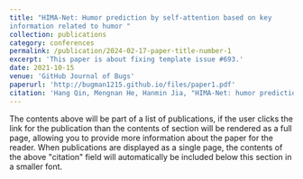 ```yaml
---
title: "HIMA-Net: Humor prediction by self-attention based on key 
information related to humor "
collection: publications
category: conferences
permalink: /publication/2024-02-17-paper-title-number-1
excerpt: 'This paper is about fixing template issue #693.'
date: 2021-10-15
venue: 'GitHub Journal of Bugs'
paperurl: 'http://bugman1215.github.io/files/paper1.pdf'
citation: 'Hang Qin, Mengnan He, Hanmin Jia, "HIMA-Net: humor prediction by self-attention based on key information related to humor," Proc. SPIE 11933, 2021 International Conference on Neural Networks, Information and Communication Engineering, 119330Q (15 October 2021); https://doi.org/10.1117/12.2615166'
---
```


The contents above will be part of a list of publications, if the user clicks the link for the publication than the contents of section will be rendered as a full page, allowing you to provide more information about the paper for the reader. When publications are displayed as a single page, the contents of the above "citation" field will automatically be included below this section in a smaller font.
